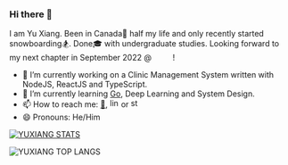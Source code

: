 ### Hi there 👋

I am Yu Xiang. Been in Canada🍁 half my life and only recently started snowboarding🏂. Done🎓 with undergraduate studies. Looking forward to my next chapter in September 2022 @ <img alt="" class="right" height="16px" src="https://vancouver.ca/images/cov/feature/cov-emblem-feature.jpg" width="34px">! 

- 🔭 I’m currently working on a Clinic Management System written with NodeJS, ReactJS and TypeScript. 
- 🌱 I’m currently learning [Go](https://go.dev/), Deep Learning and System Design. 
- 📫 How to reach me: [📧](mailto:yxz.get@gmail.com), [<img src="https://static-exp1.licdn.com/sc/h/al2o9zrvru7aqj8e1x2rzsrca" alt="linkedin" width="16px"/>](https://www.linkedin.com/in/yuxiang-zhang) or [<img src="https://store.steampowered.com/favicon.ico" alt="steam" width="16px"/>](https://steamcommunity.com/profiles/76561198095475842)
- 😄 Pronouns: He/Him

[![YUXIANG STATS](https://github-readme-stats.vercel.app/api?username=yuxiang-zhang&show_icons=true&theme=cobalt)](https://github.com/anuraghazra/github-readme-stats)

![YUXIANG TOP LANGS](https://github-readme-stats.vercel.app/api/top-langs/?username=yuxiang-zhang&show_icons=true&theme=cobalt&layout=compact)
